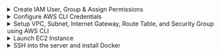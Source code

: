 <details>
<summary>Create IAM User, Group & Assign Permissions</summary>
<br />

**Objective:**
Set up a new IAM user with CLI and console access, assign group-based permissions for EC2 operations, and optionally manage policies directly for the user.

---

### Step 1: Identity Check – "Who am I?"

```sh
# Check AWS CLI config
aws configure list

# Confirm current identity
aws sts get-caller-identity
```

---

### Step 2: Create User & Group

```sh
# Create IAM user
aws iam create-user --user-name ayesha

# Create group "devops"
aws iam create-group --group-name devops

# Add user to the group
aws iam add-user-to-group --user-name ayesha --group-name devops

# Verify group membership
aws iam get-group --group-name devops
```

---

### Step 3: Attach EC2 Permissions to Group

```sh
# Find EC2 Full Access policy ARN
aws iam list-policies --query "Policies[?PolicyName=='AmazonEC2FullAccess'].Arn" --output text

# Attach policy to group
aws iam attach-group-policy \
  --group-name devops \
  --policy-arn arn:aws:iam::aws:policy/AmazonEC2FullAccess

# Confirm attached policies
aws iam list-attached-group-policies --group-name devops
```

---

### Step 4: Enable Console Login

```sh
# Create console login for user
aws iam create-login-profile \
  --user-name ayesha \
  --password 'xxxxxx!' \
  --password-reset-required

# Find policy ARN for "IAMUserChangePassword"
aws iam list-policies --query "Policies[?PolicyName=='IAMUserChangePassword'].Arn" --output text

# Attach policy to group (or user if needed)
aws iam attach-group-policy \
  --group-name devops \
  --policy-arn arn:aws:iam::aws:policy/IAMUserChangePassword

# Confirm attached policies
aws iam list-attached-group-policies --group-name devops
```

---

### Step 5: Enable CLI Access (Access Keys)

```sh
# Generate access key and save securely
aws iam create-access-key --user-name ayesha > key.txt
```

---

### Step 6: Switch to This User Temporarily

```sh
# Temporarily export user credentials
export AWS_ACCESS_KEY_ID=xxxxxxxxxx
export AWS_SECRET_ACCESS_KEY=xxxxxxxxxxx

# Confirm identity switch
aws sts get-caller-identity
```

---

### Step 7: Move Password Change Policy from Group to User

```sh
# Detach from group
aws iam detach-group-policy \
  --group-name devops \
  --policy-arn arn:aws:iam::aws:policy/IAMUserChangePassword

# Attach directly to user
aws iam attach-user-policy \
  --user-name ayesha \
  --policy-arn arn:aws:iam::aws:policy/IAMUserChangePassword

# Confirm user policy attachment
aws iam list-attached-user-policies --user-name ayesha
```

---

</details>

<details>
<summary>Configure AWS CLI Credentials</summary>
<br />

**Objective:**
Set up your AWS CLI with Access Key, Secret Key, default region, and output format.

```sh
# Run AWS CLI configuration wizard
aws configure

# Example input prompts:
# AWS Access Key ID [****************]: new-access-key-id
# AWS Secret Access Key [****************]: new-secret-access-key
# Default region name [*******]: new-region
# Default output format [json]: json
```

**Notes:**

* Keep your Access Key and Secret Access Key confidential.
* Choose the AWS region closest to your deployment.
* `json` is the recommended default output format for easier parsing and automation.

</details>

<details>
<summary>Setup VPC, Subnet, Internet Gateway, Route Table, and Security Group using AWS CLI</summary>
<br />

Why use `10.0.0.0/24` for your VPC?

* CIDR block defines the IP address range for your VPC (Virtual Private Cloud).
* `10.0.0.0/24` means the network includes IPs from 10.0.0.0 to 10.0.0.255 (256 addresses).
* The /24 is the subnet mask, specifying how many IPs you get (here, 256).
* This range is part of the private IP address space (RFC 1918), so it’s not routable on the public internet — ideal for internal networking in AWS.
* Choosing 10.0.0.0/24 gives you a small private network to launch EC2 instances and other resources without conflicting with public IPs.

To list your VPCs with their CIDR blocks:
```sh
aws ec2 describe-vpcs --query "Vpcs[].{VpcId:VpcId, CIDR:CidrBlock}" --output table
```

### Step 1: Create a VPC

Create a new VPC with the CIDR block `10.0.0.0/24` and get the VPC ID.

```sh
aws ec2 create-vpc \
  --cidr-block 10.0.0.0/24 \
  --query Vpc.VpcId \
  --output text
```

### Step 2: List all VPCs

Check existing VPCs to verify your new VPC.

```sh
aws ec2 describe-vpcs
```

### Step 3: Create a Subnet

Create a subnet in your VPC in the availability zone `ap-northeast-1a`.

```sh
aws ec2 create-subnet \
  --vpc-id <your-vpc-id> \
  --cidr-block 10.0.0.0/24 \
  --availability-zone ap-northeast-1a \
  --query Subnet.SubnetId \
  --output text
```

### Step 4: List Subnets in your VPC

Verify the subnet created under your VPC.

```sh
aws ec2 describe-subnets --filters "Name=vpc-id,Values=<your-vpc-id>"
```

### Step 5: Create an Internet Gateway

Create an internet gateway and get its ID.

```sh
aws ec2 create-internet-gateway \
  --query InternetGateway.InternetGatewayId \
  --output text
```

### Step 6: Attach Internet Gateway to VPC

```sh
aws ec2 attach-internet-gateway \
  --vpc-id <your-vpc-id> \
  --internet-gateway-id <your-internet-gateway-id>
```

### Step 7: Create a Route Table

Create a route table for your VPC.

```sh
aws ec2 create-route-table \
  --vpc-id <your-vpc-id> \
  --query RouteTable.RouteTableId \
  --output text
```

### Step 8: Create a Route to the Internet Gateway

Add a default route for all traffic to the internet gateway.

```sh
aws ec2 create-route \
  --route-table-id <your-route-table-id> \
  --destination-cidr-block 0.0.0.0/0 \
  --gateway-id <your-internet-gateway-id>
```

### Step 9: Associate Route Table with Subnet

Associate the route table with your subnet.

```sh
aws ec2 associate-route-table \
  --route-table-id <your-route-table-id> \
  --subnet-id <your-subnet-id>
```

### Step 10: Create a Security Group

Create a security group within your VPC.

```sh
aws ec2 create-security-group \
  --group-name nodejs-app-sg \
  --description "Nodejs App Security group" \
  --vpc-id <your-vpc-id>
```

### Step 11: Authorize SSH Access

Allow inbound SSH (TCP port 22) only from your IP address.

```sh
aws ec2 authorize-security-group-ingress \
  --group-id <your-security-group-id> \
  --protocol tcp \
  --port 22 \
  --cidr 139.135.33.37/32
```
---

**Notes:**

* Replace placeholders like `<your-vpc-id>` with actual IDs from previous command outputs.
* Use your real IP address in the `authorize-security-group-ingress` command.
* Keep your AWS CLI configured with `aws configure` before running these commands.

---

### Check Available Availability Zones

List availability zones for your region.

```sh
aws ec2 describe-availability-zones \
  --region ap-northeast-1 \
  --query "AvailabilityZones[].ZoneName" \
  --output text
```

</details>

<details>
<summary>Launch EC2 Instance</summary>
<br />

**Objective:**  
Create a key pair, launch an EC2 instance with public IP, and check instance status.

```sh
# 1. Create a key pair and save it to a PEM file
aws ec2 create-key-pair \
  --key-name NodeJsAppKey \
  --query 'KeyMaterial' \
  --output text > NodeJsAppKey.pem

# 2. Set correct permissions on the PEM file
chmod 400 NodeJsAppKey.pem

# 3. Run EC2 instance with public IP
aws ec2 run-instances \
  --image-id ami-0c1638aa3xxxxxx \
  --count 1 \
  --instance-type t2.micro \
  --subnet-id subnet-001fc0b77xxxxxx \
  --key-name NodeJsAppKey \
  --security-group-ids sg-083bcd7axxxxxx \
  --associate-public-ip-address

# 4. Check instance state and public IP
aws ec2 describe-instances \
  --instance-id i-0a78744f9xxxxxxx \
  --query "Reservations[*].Instances[*].{State:State.Name,Address:PublicIpAddress}"
````

**Notes:**

* Ensure `DNS hostnames` are enabled in your VPC to get a public DNS.
* Replace the `instance-id` with the correct ID after instance launch.

</details>

<details>
  <summary>SSH into the server and install Docker</summary>

```bash
# Get the public IP address of your EC2 instance
aws ec2 describe-instances --query "Reservations[].Instances[].PublicIpAddress" --output text

# Connect to your EC2 instance
ssh -i ~/.ssh/NodeJsAppKey.pem ec2-user@54.168.49.98

# Update packages
sudo yum update -y

# Install Docker
sudo yum install docker -y

# Start Docker daemon
sudo systemctl start docker

# Switch to root user
sudo -i

# Add ec2-user to docker group to run docker without sudo
usermod -aG docker ec2-user
````

</details>



